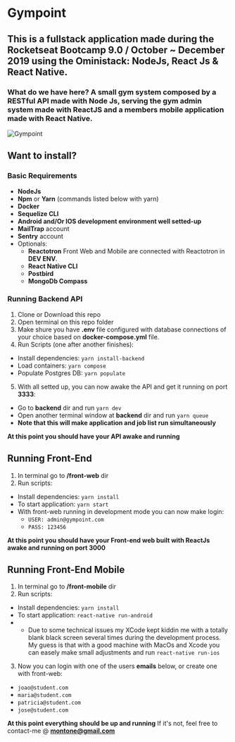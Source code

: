 # Gympoint

## This is a fullstack application made during the Rocketseat Bootcamp 9.0 / October ~ December 2019 using the Oministack: NodeJs, React Js & React Native.

### What do we have here? A small gym system composed by a RESTful API made with Node Js, serving the gym admin system made with ReactJS and a members mobile application made with React Native.

![Gympoint](https://github.com/fmontone/gympoint/blob/master/_githubfiles/gympoint_screenshot.png)

## Want to install?

### Basic Requirements

- **NodeJs**
- **Npm** or **Yarn** (commands listed below with yarn)
- **Docker**
- **Sequelize CLI**
- **Android and/Or IOS development environment well setted-up**
- **MailTrap** account
- **Sentry** account
- Optionals:
  - **Reactotron** Front Web and Mobile are connected with Reactotron in **DEV ENV**.
  - **React Native CLI**
  - **Postbird**
  - **MongoDb Compass**

### Running Backend API

1. Clone or Download this repo
2. Open terminal on this repo folder
3. Make shure you have **.env** file configured with database connections of your choice based on **docker-compose.yml** file.
4. Run Scripts (one after another finishes):
  - Install dependencies:  `yarn install-backend`
  - Load containers: `yarn compose`
  - Populate Postgres DB: `yarn populate`
5. With all setted up, you can now awake the API and get it running on port **3333**:
  - Go to **backend** dir and run `yarn dev`
  - Open another terminal window at **backend** dir and run `yarn queue`
  - **Note that this will make application and job list run simultaneously**

**At this point you should have your API awake and running**

## Running Front-End

1. In terminal go to **/front-web** dir
2. Run scripts:
  - Install dependencies:  `yarn install`
  - To start application:  `yarn start`
  - With front-web running in development mode you can now make login:
    - `USER: admin@gympoint.com`
    - `PASS: 123456`

**At this point you should have your Front-end web built with ReactJs awake and running on port 3000**

## Running Front-End Mobile
  
1. In terminal go to **/front-mobile** dir
2. Run scripts:
  - Install dependencies:  `yarn install`
  - To start application:  `react-native run-android`
  - * Due to some technical issues my XCode kept kiddin me with a totally blank black screen several times during the development process. My guess is that with a good machine with MacOs and Xcode you can easely make small adjustments and run `react-native run-ios` 
3. Now you can login with one of the users **emails** below, or create one with front-web:
  - `joao@student.com`
  - `maria@student.com`
  - `patricia@student.com`
  - `jose@student.com`

**At this point everything should be up and running**
If it's not, feel free to contact-me @ **montone@gmail.com**


